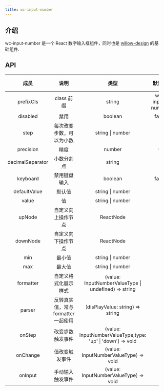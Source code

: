```yaml
---
title: wc-input-number
---
```


## 介绍

wc-input-number 是一个 React 数字输入框组件，同时也是 [willow-design](https://github.com/kavience/willow-design) 的基础组件.

## API

|       成员       |                说明                 |                            类型                            |     默认值      | 版本  |
| :--------------: | :---------------------------------: | :--------------------------------------------------------: | :-------------: | :---: |
|    prefixCls     |             class 前缀              |                           string                           | wc-input-number |   -   |
|     disabled     |                禁用                 |                          boolean                           |      false      |   -   |
|       step       |      每次改变步数，可以为小数       |                      string \| number                      |        1        |   -   |
|    precision     |                精度                 |                           number                           |        0        |   -   |
| decimalSeparator |             小数分割点              |                           string                           |        .        |   -   |
|     keyboard     |            禁用键盘输入             |                          boolean                           |      false      |   -   |
|   defaultValue   |               默认值                |                      string \| number                      |        -        |   -   | - |
|      value       |                 值                  |                      string \| number                      |        -        |   -   | - |
|      upNode      |         自定义向上操作节点          |                         ReactNode                          |        -        |   -   |
|     downNode     |         自定义向下操作节点          |                         ReactNode                          |        -        |   -   |
|       min        |               最小值                |                      string \| number                      |        -        |   -   |
|       max        |               最大值                |                      string \| number                      |        -        |   -   |
|    formatter     |        自定义格式化展示样式         |  (value: InputNumberValueType     \| undefined) => string  |        -        |   -   |
|      parser      | 反转真实值，常与 formatter 一起使用 |              (disPlayValue: string) => string              |        -        |   -   |
|      onStep      |          改变步数触发事件           | (value: InputNumberValueType,type: 'up' \| 'down') => void |        -        |   -   |
|     onChange     |           值改变触发事件            |           (value: InputNumberValueType) => void            |        -        |   -   |
|     onInput      |          手动输入触发事件           |           (value: InputNumberValueType) => void            |        -        |   -   |